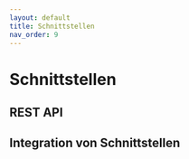 ```yaml
---
layout: default
title: Schnittstellen
nav_order: 9
---
```


# Schnittstellen

## REST API

## Integration von Schnittstellen